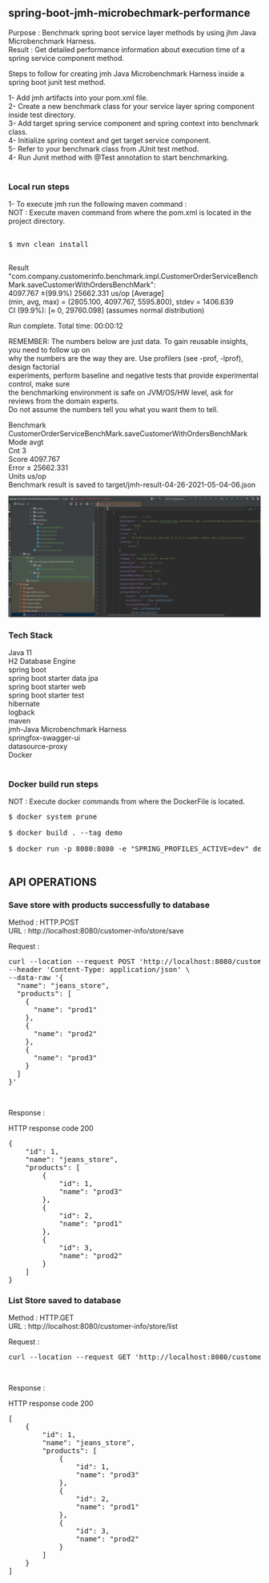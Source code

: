 ## spring-boot-jmh-microbechmark-performance

Purpose : Benchmark spring boot service layer methods by using jhm Java Microbenchmark Harness. <br/>
Result : Get detailed performance information about execution time of a spring service component method. <br/>

Steps to follow for creating jmh Java Microbenchmark Harness inside a spring boot junit test method. <br/>

1- Add jmh artifacts into your pom.xml file. <br/>
2- Create a new benchmark class for your service layer spring component inside test directory. <br/>
3- Add target spring service component and spring context into benchmark class. <br/>
4- Initialize spring context and get target service component. <br/>
5- Refer to your benchmark class from JUnit test method. <br/>
4- Run Junit method with @Test annotation to start benchmarking. <br/>
<br/>
### Local run steps <br/>
1- To execute jmh run the following maven command : <br/>
NOT : Execute maven command from where the pom.xml is located in the project directory. <br/>
<pre> 
$ mvn clean install <br/>
</pre>

Result "com.company.customerinfo.benchmark.impl.CustomerOrderServiceBenchMark.saveCustomerWithOrdersBenchMark": <br/>
       4097.767 ±(99.9%) 25662.331 us/op [Average] <br/>
       (min, avg, max) = (2805.100, 4097.767, 5595.800), stdev = 1406.639 <br/>
       CI (99.9%): [≈ 0, 29760.098] (assumes normal distribution) <br/>

Run complete. Total time: 00:00:12 <br/>

REMEMBER: The numbers below are just data. To gain reusable insights, you need to follow up on <br/>
why the numbers are the way they are. Use profilers (see -prof, -lprof), design factorial <br/>
experiments, perform baseline and negative tests that provide experimental control, make sure <br/>
the benchmarking environment is safe on JVM/OS/HW level, ask for reviews from the domain experts. <br/>
Do not assume the numbers tell you what you want them to tell. <br/>

Benchmark CustomerOrderServiceBenchMark.saveCustomerWithOrdersBenchMark <br/>
Mode avgt <br/>
Cnt 3 <br/>
Score 4097.767 <br/>
Error ± 25662.331 <br/>
Units us/op <br/>
Benchmark result is saved to target/jmh-result-04-26-2021-05-04-06.json <br/>

![Java Microbenchmark Harness](doc/jmh_result.png) <br/>

### Tech Stack
Java 11 <br/>
H2 Database Engine <br/>
spring boot <br/>
spring boot starter data jpa <br/>
spring boot starter web <br/>
spring boot starter test <br/>
hibernate <br/>
logback <br/>
maven <br/>
jmh-Java Microbenchmark Harness <br/>
springfox-swagger-ui <br/>
datasource-proxy <br/>
Docker <br/>
<br/>

### Docker build run steps
NOT : Execute docker commands from where the DockerFile is located. <br/>
<pre>
$ docker system prune <br/>
$ docker build . --tag demo  <br/>
$ docker run -p 8080:8080 -e "SPRING_PROFILES_ACTIVE=dev" demo:latest <br/>
</pre>

## API OPERATIONS
### Save store with products successfully to database

Method : HTTP.POST <br/>
URL : http://localhost:8080/customer-info/store/save <br/>

Request : 
<pre>
curl --location --request POST 'http://localhost:8080/customer-info/store/save' \
--header 'Content-Type: application/json' \
--data-raw '{
  "name": "jeans_store",
  "products": [
    {
      "name": "prod1"
    },
    {
      "name": "prod2"
    },
    {
      "name": "prod3"
    }
  ]
}'
</pre><br/>

Response : 

HTTP response code 200 <br/>
<pre>
{
    "id": 1,
    "name": "jeans_store",
    "products": [
        {
            "id": 1,
            "name": "prod3"
        },
        {
            "id": 2,
            "name": "prod1"
        },
        {
            "id": 3,
            "name": "prod2"
        }
    ]
}
</pre>


### List Store saved to database

Method : HTTP.GET <br/>
URL : http://localhost:8080/customer-info/store/list <br/>

Request : 
<pre>
curl --location --request GET 'http://localhost:8080/customer-info/store/list'
</pre><br/>

Response : 

HTTP response code 200 <br/>
<pre>
[
    {
        "id": 1,
        "name": "jeans_store",
        "products": [
            {
                "id": 1,
                "name": "prod3"
            },
            {
                "id": 2,
                "name": "prod1"
            },
            {
                "id": 3,
                "name": "prod2"
            }
        ]
    }
]
</pre><br/>
